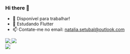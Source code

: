 ### Hi there 👋

- 🔭 Disponível para trabalhar!
- 🌱 Estudando Flutter
- 📫 Contate-me no email: natalia.setubal@outlook.com

<div>
  <a href="https://github.com/nataliasetubal">
  <img height="180em" src="https://github-readme-stats.vercel.app/api?username=nataliasetubal&show_icons=true&theme=dracula&include_all_commits=true&count_private=true"/>
  <img height="180em" src="https://github-readme-stats.vercel.app/api/top-langs/?username=nataliasetubal&layout=compact&langs_count=7&theme=dracula"/>
 </div>
  
  <img src='![Snake animation](https://github.com/nataliasetubal/nataliasetubal/blob/output/github-contribution-grid-snake.svg)'/>
